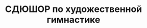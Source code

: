 ---
title: СДЮШОР  по художественной гимнастике
address: '69035, г. Запорожье, ул. Лермонтова, 16'
phone:
  - (0612) 34-30-52
url: ''
about: ''
searchTitle: 'СДЮШОР, 69035, г. Запорожье, ул. Лермонтова, 16'
tags:
  - Детско-юношеские спортивные школы
geometry:
  location:
    lat: 47.84132830000001
    lng: 35.1274776
  viewport:
    northeast:
      lat: 47.8425993802915
      lng: 35.12897443029151
    southwest:
      lat: 47.8399014197085
      lng: 35.12627646970851
place_id: ChIJAQC0EjNn3EARaNpkiNXs1wg

---